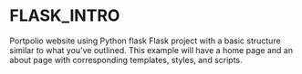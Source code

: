 # FLASK_INTRO
Portpolio website using Python flask
 Flask project with a basic structure similar to what you've outlined. This example will have a home page and an about page with corresponding templates, styles, and scripts.
